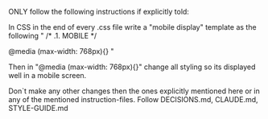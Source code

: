 ONLY follow the following instructions if explicitly told:

<!-- .1 Task -->

In CSS in the end of every .css file write a "mobile display" template as the following
"
/* .1.        MOBILE                                                                             */

@media (max-width: 768px){}
"

Then in "@media (max-width: 768px){}" change all styling so its displayed well in a mobile screen. 

<!-- .2 Disclaimer -->

Don`t make any other changes then the ones explicitly mentioned here or in any of the mentioned instruction-files.
Follow DECISIONS.md, CLAUDE.md, STYLE-GUIDE.md
